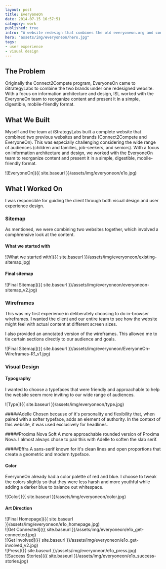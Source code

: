 ```yaml
---
layout: post
title: EveryoneOn
date: 2014-07-15 16:57:51
category: work
published: true
intro: "A website redesign that combines the old everyoneon.org and connect2compete.org. EveryoneOn aims to bridge the digital divide by providing affordable internet access. Our targeted audiences were K-12 families, seniors, and job-seekers, providing a difficult challenge for a wide range of age groups, backgrounds, and goals."
hero: "assets/img/everyoneon/hero.jpg"
tags: 
- user experience
- visual design
---
```


## The Problem

Originally the Connect2Compete program, EveryoneOn came to iStrategyLabs to combine the two brands under one redesigned website. With a focus on information architecture and design, ISL worked with the EveryoneOn team to reorganize content and present it in a simple, digestible, mobile-friendly format.

## What We Built

Myself and the team at iStrategyLabs built a complete website that combined two previous websites and brands (Connect2Compete and EveryoneOn). This was especially challenging considering the wide range of audiences (children and families, job-seekers, and seniors). With a focus on information architecture and design, we worked with the EveryoneOn team to reorganize content and present it in a simple, digestible, mobile-friendly format.

![EveryoneOn]({{ site.baseurl }}/assets/img/everyoneon/e1o.jpg)

## What I Worked On

I was responsible for guiding the client through both visual design and user experience design.

### Sitemap

As mentioned, we were combining two websites together, which involved a comphrensive look at the content.

#### What we started with

![What we started with]({{ site.baseurl }}/assets/img/everyoneon/existing-sitemap.jpg)

#### Final sitemap

![Final Sitemap]({{ site.baseurl }}/assets/img/everyoneon/everyoneon-sitemap_v2.jpg)

### Wireframes

This was my first experience in deliberately choosing to do in-browser wireframes. I wanted the client and our entire team to see how the website might feel with actual content at different screen sizes.

I also provided an annotated version of the wireframes. This allowed me to tie certain sections directly to our audience and goals.

![Final Sitemap]({{ site.baseurl }}/assets/img/everyoneon/EveryoneOn-Wireframes-R1_v1.jpg)

### Visual Design

#### Typography
I wanted to choose a typefaces that were friendly and approachable to help the website seem more inviting to our wide range of audiences.

![Type]({{ site.baseurl }}/assets/img/everyoneon/type.jpg)

#####Adelle
Chosen because of it's personality and flexibility that, when paired with a softer typeface, adds an element of authority. In the context of this website, it was used exclusively for headlines.

#####Proxima Nova Soft
A more approachable rounded version of Proxima Nova. I almost always chose to pair this with Adelle to soften the slab serif.

#####Effra
A sans-serif known for it's clean lines and open proportions that create a geometric and modern typeface.

#### Color
EveryoneOn already had a color palette of red and blue. I choose to tweak the colors slightly so that they were less harsh and more youthful while adding a darker blue to balance out whitespace.

![Color]({{ site.baseurl }}/assets/img/everyoneon/color.jpg)

#### Art Direction

![Final Homepage]({{ site.baseurl }}/assets/img/everyoneon/e1o_homepage.jpg)
<br>
![Get Connected]({{ site.baseurl }}/assets/img/everyoneon/e1o_get-connected.jpg)
<br>
![Get Involved]({{ site.baseurl }}/assets/img/everyoneon/e1o_get-involved_v2.jpg)
<br>
![Press]({{ site.baseurl }}/assets/img/everyoneon/e1o_press.jpg)
<br>
![Success Stories]({{ site.baseurl }}/assets/img/everyoneon/e1o_success-stories.jpg)

